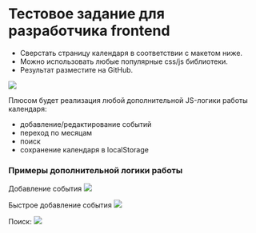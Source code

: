 Тестовое задание для разработчика frontend
==========================================

 - Сверстать страницу календаря в соответствии с макетом ниже.
 - Можно использовать любые популярные css/js библиотеки.
 - Результат разместите на GitHub.

![](mockups/Calendar-HW-01.png)

Плюсом будет реализация любой дополнительной JS-логики работы календаря:
 * добавление/редактирование событий
 * переход по месяцам
 * поиск
 * сохранение календаря в localStorage

### Примеры дополнительной логики работы

Добавление события
![](mockups/Calendar-HW-05.png)

Быстрое добавление события
![](mockups/Calendar-HW-02.png)

Поиск:
![](mockups/Calendar-HW-07.png)




